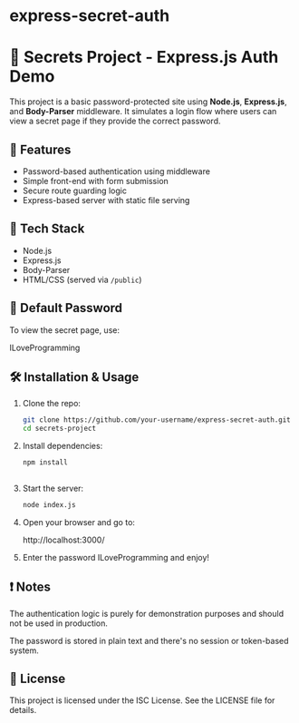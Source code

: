 # express-secret-auth

# 🔐 Secrets Project - Express.js Auth Demo

This project is a basic password-protected site using **Node.js**, **Express.js**, and **Body-Parser** middleware. It simulates a login flow where users can view a secret page if they provide the correct password.

## 🚀 Features

- Password-based authentication using middleware
- Simple front-end with form submission
- Secure route guarding logic
- Express-based server with static file serving

## 🔧 Tech Stack

- Node.js
- Express.js
- Body-Parser
- HTML/CSS (served via `/public`)


## 🔑 Default Password

To view the secret page, use:

ILoveProgramming


## 🛠️ Installation & Usage

1. Clone the repo:

   ```bash
   git clone https://github.com/your-username/express-secret-auth.git
   cd secrets-project

2. Install dependencies:

   ```bash
   npm install
      
3. Start the server:
   ```bash
   node index.js
   
4. Open your browser and go to:

   http://localhost:3000/

5. Enter the password ILoveProgramming and enjoy!

## ❗ Notes

The authentication logic is purely for demonstration purposes and should not be used in production.

The password is stored in plain text and there's no session or token-based system.

## 📜 License
This project is licensed under the ISC License. See the LICENSE file for details.


